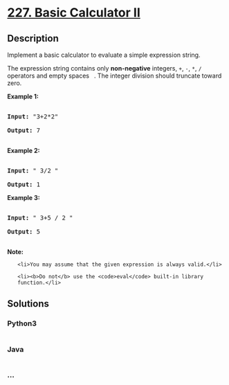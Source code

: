 # [227. Basic Calculator II](https://leetcode.com/problems/basic-calculator-ii)

## Description
<p>Implement a basic calculator to evaluate a simple expression string.</p>



<p>The expression string contains only <b>non-negative</b> integers, <code>+</code>, <code>-</code>, <code>*</code>, <code>/</code> operators and empty spaces <code> </code>. The integer division should truncate toward zero.</p>



<p><strong>Example 1:</strong></p>



<pre>

<strong>Input: </strong>&quot;3+2*2&quot;

<strong>Output:</strong> 7

</pre>



<p><strong>Example 2:</strong></p>



<pre>

<strong>Input:</strong> &quot; 3/2 &quot;

<strong>Output:</strong> 1</pre>



<p><strong>Example 3:</strong></p>



<pre>

<strong>Input:</strong> &quot; 3+5 / 2 &quot;

<strong>Output:</strong> 5

</pre>



<p><b>Note:</b></p>



<ul>

	<li>You may assume that the given expression is always valid.</li>

	<li><b>Do not</b> use the <code>eval</code> built-in library function.</li>

</ul>




## Solutions


<!-- tabs:start -->

### **Python3**

```python

```

### **Java**

```java

```

### **...**
```

```

<!-- tabs:end -->